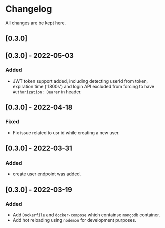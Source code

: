 # Changelog

All changes are be kept here.

## [0.3.0]


## [0.3.0] - 2022-05-03

### Added

- JWT token support added, including detecting userId from token, expiration time ('1800s') and login API excluded from forcing to have
`Authorization: Bearer` in header.

## [0.3.0] - 2022-04-18

### Fixed

- Fix issue related to usr id while creating a new user.

## [0.3.0] - 2022-03-31

### Added

- create user endpoint was added.

## [0.3.0] - 2022-03-19

### Added

- Add `Dockerfile` and `docker-compose` which containse `mongodb` container.
- Add hot reloading using `nodemon` for development purposes.
